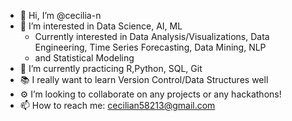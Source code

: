 - 👋 Hi, I’m @cecilia-n
- 🔗 I’m interested in Data Science, AI, ML
  -   Currently interested in Data Analysis/Visualizations, Data Engineering, Time Series Forecasting, Data Mining, NLP
  -   and Statistical Modeling
- 🌱 I’m currently practicing R,Python, SQL, Git
- 📚 I really want to learn Version Control/Data Structures well 
- ⚙️ I’m looking to collaborate on any projects or any hackathons!
- 📫 How to reach me: cecilian58213@gmail.com

<!---
cecilia-n/cecilia-n is a ✨ special ✨ repository because its `README.md` (this file) appears on your GitHub profile.
You can click the Preview link to take a look at your changes.
--->
